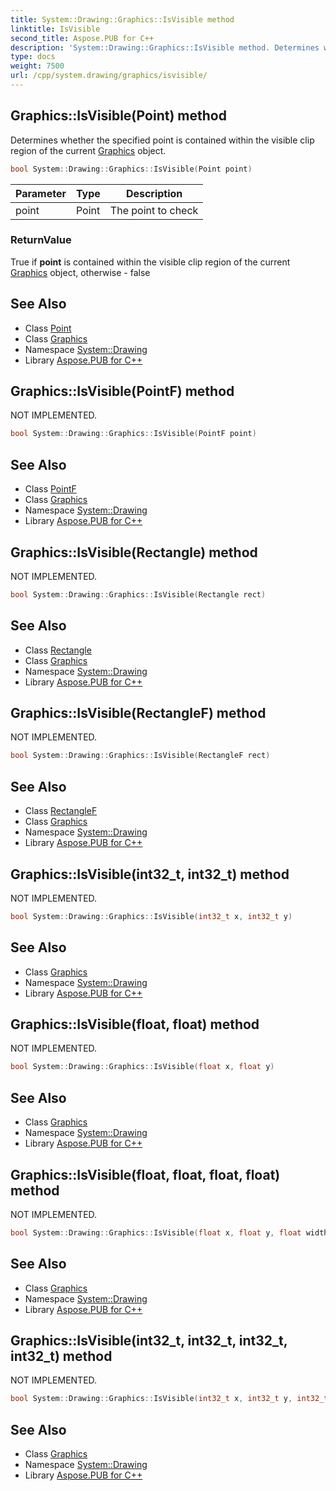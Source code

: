 ```yaml
---
title: System::Drawing::Graphics::IsVisible method
linktitle: IsVisible
second_title: Aspose.PUB for C++
description: 'System::Drawing::Graphics::IsVisible method. Determines whether the specified point is contained within the visible clip region of the current Graphics object in C++.'
type: docs
weight: 7500
url: /cpp/system.drawing/graphics/isvisible/
---
```

## Graphics::IsVisible(Point) method


Determines whether the specified point is contained within the visible clip region of the current [Graphics](../) object.

```cpp
bool System::Drawing::Graphics::IsVisible(Point point)
```


| Parameter | Type | Description |
| --- | --- | --- |
| point | Point | The point to check |

### ReturnValue

True if **point** is contained within the visible clip region of the current [Graphics](../) object, otherwise - false

## See Also

* Class [Point](../../point/)
* Class [Graphics](../)
* Namespace [System::Drawing](../../)
* Library [Aspose.PUB for C++](../../../)
## Graphics::IsVisible(PointF) method


NOT IMPLEMENTED.

```cpp
bool System::Drawing::Graphics::IsVisible(PointF point)
```


## See Also

* Class [PointF](../../pointf/)
* Class [Graphics](../)
* Namespace [System::Drawing](../../)
* Library [Aspose.PUB for C++](../../../)
## Graphics::IsVisible(Rectangle) method


NOT IMPLEMENTED.

```cpp
bool System::Drawing::Graphics::IsVisible(Rectangle rect)
```


## See Also

* Class [Rectangle](../../rectangle/)
* Class [Graphics](../)
* Namespace [System::Drawing](../../)
* Library [Aspose.PUB for C++](../../../)
## Graphics::IsVisible(RectangleF) method


NOT IMPLEMENTED.

```cpp
bool System::Drawing::Graphics::IsVisible(RectangleF rect)
```


## See Also

* Class [RectangleF](../../rectanglef/)
* Class [Graphics](../)
* Namespace [System::Drawing](../../)
* Library [Aspose.PUB for C++](../../../)
## Graphics::IsVisible(int32_t, int32_t) method


NOT IMPLEMENTED.

```cpp
bool System::Drawing::Graphics::IsVisible(int32_t x, int32_t y)
```


## See Also

* Class [Graphics](../)
* Namespace [System::Drawing](../../)
* Library [Aspose.PUB for C++](../../../)
## Graphics::IsVisible(float, float) method


NOT IMPLEMENTED.

```cpp
bool System::Drawing::Graphics::IsVisible(float x, float y)
```


## See Also

* Class [Graphics](../)
* Namespace [System::Drawing](../../)
* Library [Aspose.PUB for C++](../../../)
## Graphics::IsVisible(float, float, float, float) method


NOT IMPLEMENTED.

```cpp
bool System::Drawing::Graphics::IsVisible(float x, float y, float width, float height)
```


## See Also

* Class [Graphics](../)
* Namespace [System::Drawing](../../)
* Library [Aspose.PUB for C++](../../../)
## Graphics::IsVisible(int32_t, int32_t, int32_t, int32_t) method


NOT IMPLEMENTED.

```cpp
bool System::Drawing::Graphics::IsVisible(int32_t x, int32_t y, int32_t width, int32_t height)
```


## See Also

* Class [Graphics](../)
* Namespace [System::Drawing](../../)
* Library [Aspose.PUB for C++](../../../)
